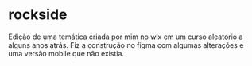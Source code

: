 # rockside

Edição de uma temática criada por mim no wix em um curso aleatorio a alguns anos atrás. Fiz a construção no figma com algumas alterações e uma versão mobile que não existia.



